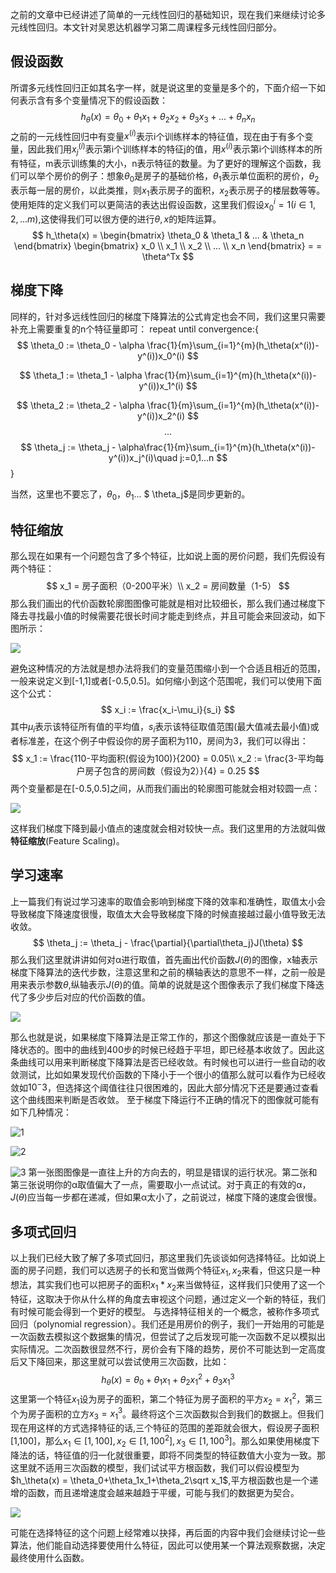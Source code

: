 之前的文章中已经讲述了简单的一元线性回归的基础知识，现在我们来继续讨论多元线性回归。本文针对吴恩达机器学习第二周课程多元线性回归部分。 

## 假设函数
所谓多元线性回归正如其名字一样，就是说这里的变量是多个的，下面介绍一下如何表示含有多个变量情况下的假设函数：
$$
h_\theta(x) = \theta_0+\theta_1x_1+\theta_2x_2+\theta_3x_3+...+\theta_nx_n
$$
之前的一元线性回归中有变量$x^(i)$表示i个训练样本的特征值，现在由于有多个变量，因此我们用$x_j^(i)$表示第i个训练样本的特征j的值，用$x^(i)$表示第i个训练样本的所有特征，m表示训练集的大小，n表示特征的数量。为了更好的理解这个函数，我们可以举个房价的例子：想象$\theta_0$是房子的基础价格，$\theta_1$表示单位面积的房价，$\theta_2$表示每一层的房价，以此类推，则$x_1$表示房子的面积，$x_2$表示房子的楼层数等等。
使用矩阵的定义我们可以更简洁的表达出假设函数，这里我们假设$x_0^i=1(i\in1,2,...m)$,这使得我们可以很方便的进行$\theta,x$的矩阵运算。
$$
h_\theta(x) = \begin{bmatrix} \theta_0 & \theta_1 & ... & \theta_n \end{bmatrix} \begin{bmatrix} x_0 \\ x_1 \\ x_2 \\ ... \\ x_n \end{bmatrix} = = \theta^Tx
$$

## 梯度下降
同样的，针对多远线性回归的梯度下降算法的公式肯定也会不同，我们这里只需要补充上需要重复的n个特征量即可：
repeat until convergence:{
$$
\theta_0 := \theta_0 - \alpha \frac{1}{m}\sum_{i=1}^{m}(h_\theta(x^(i))-y^(i))x_0^(i)
$$

$$
\theta_1 := \theta_1 - \alpha \frac{1}{m}\sum_{i=1}^{m}(h_\theta(x^(i))-y^(i))x_1^(i)
$$

$$
\theta_2 := \theta_2 - \alpha \frac{1}{m}\sum_{i=1}^{m}(h_\theta(x^(i))-y^(i))x_2^(i)
$$
$$
...
$$
$$
\theta_j := \theta_j - \alpha\frac{1}{m}\sum_{i=1}^{m}(h_\theta(x^(i))-y^(i))x_j^(i)\quad j:=0,1...n
$$
}

当然，这里也不要忘了，$\theta_0$，$\theta_1$... $ \theta_j$是同步更新的。

## 特征缩放
那么现在如果有一个问题包含了多个特征，比如说上面的房价问题，我们先假设有两个特征：
$$
x_1 = 房子面积（0-200平米）\\
x_2 = 房间数量（1-5）
$$
那么我们画出的代价函数轮廓图图像可能就是相对比较细长，那么我们通过梯度下降去寻找最小值的时候需要花很长时间才能走到终点，并且可能会来回波动，如下图所示：

![][1]

避免这种情况的方法就是想办法将我们的变量范围缩小到一个合适且相近的范围，一般来说定义到[-1,1]或者[-0.5,0.5]。如何缩小到这个范围呢，我们可以使用下面这个公式：
$$
x_i := \frac{x_i-\mu_i}{s_i}
$$
其中$\mu_i$表示该特征所有值的平均值，$s_i$表示该特征取值范围(最大值减去最小值)或者标准差，在这个例子中假设你的房子面积为110，房间为3，我们可以得出：
$$
x_1 := \frac{110-平均面积(假设为100)}{200} = 0.05\\
x_2 := \frac{3-平均每户房子包含的房间数（假设为2）}{4} = 0.25
$$
两个变量都是在[-0.5,0.5]之间，从而我们画出的轮廓图可能就会相对较圆一点：

![][2]

这样我们梯度下降到最小值点的速度就会相对较快一点。我们这里用的方法就叫做**特征缩放**(Feature Scaling)。

## 学习速率
上一篇我们有说过学习速率的取值会影响到梯度下降的效率和准确性，取值太小会导致梯度下降速度很慢，取值太大会导致梯度下降的时候直接越过最小值导致无法收敛。
$$
\theta_j := \theta_j - \frac{\partial}{\partial\theta_j}J(\theta)
$$
那么我们这里就讲讲如何对α进行取值，首先画出代价函数$J(\theta)$的图像，x轴表示梯度下降算法的迭代步数，注意这里和之前的横轴表达的意思不一样，之前一般是用来表示参数$\theta$,纵轴表示$J(\theta)$的值。简单的说就是这个图像表示了我们梯度下降迭代了多少步后对应的代价函数的值。

![][3]

那么也就是说，如果梯度下降算法是正常工作的，那这个图像就应该是一直处于下降状态的。图中的曲线到400步的时候已经趋于平坦，即已经基本收敛了。因此这条曲线可以用来判断梯度下降算法是否已经收敛。有时候也可以进行一些自动的收敛测试，比如如果发现代价函数的下降小于一个很小的值那么就可以看作为已经收敛如$10^-3$，但选择这个阈值往往只很困难的，因此大部分情况下还是要通过查看这个曲线图来判断是否收敛。
至于梯度下降运行不正确的情况下的图像就可能有如下几种情况：

![1][4]

![2][5]

![3][6]
第一张图图像是一直往上升的方向去的，明显是错误的运行状况。第二张和第三张说明你的α取值偏大了一点，需要取小一点试试。对于真正的有效的α，$J(\theta)$应当每一步都在递减，但如果α太小了，之前说过，梯度下降的速度会很慢。

## 多项式回归
以上我们已经大致了解了多项式回归，那这里我们先谈谈如何选择特征。比如说上面的房子问题，我们可以选房子的长和宽当做两个特征$x_1,x_2$来看，但这只是一种想法，其实我们也可以把房子的面积$x_1*x_2$来当做特征，这样我们只使用了这一个特征，这取决于你从什么样的角度去审视这个问题，通过定义一个新的特征，我们有时候可能会得到一个更好的模型。
与选择特征相关的一个概念，被称作多项式回归（polynomial regression）。我们还是用房价的例子，我们一开始用的可能是一次函数去模拟这个数据集的情况，但尝试了之后发现可能一次函数不足以模拟出实际情况。二次函数很显然不行，房价会有下降的趋势，房价不可能达到一定高度后又下降回来，那这里就可以尝试使用三次函数，比如：
$$
h_\theta(x) = \theta_0+\theta_1x_1+\theta_2x_1^2+\theta_3x_1^3
$$
这里第一个特征$x_1$设为房子的面积，第二个特征为房子面积的平方$x_2 = x_1^2$，第三个为房子面积的立方$x_3 = x_1^3$。最终将这个三次函数拟合到我们的数据上。但我们现在用这样的方式选择特征的话,三个特征的范围的差距就会很大，假设房子面积[1,100]，那么$x_1\in[1,100],x_2\in[1,100^2],x_3\in[1,100^3]$。那么如果使用梯度下降法的话，特征值的归一化就很重要，即将不同类型的特征数值大小变为一致。那这里就不适用三次函数的模型，我们试试平方根函数，我们可以假设模型为$h_\theta(x) = \theta_0+\theta_1x_1+\theta_2\sqrt x_1$,平方根函数也是一个递增的函数，而且递增速度会越来越趋于平缓，可能与我们的数据更为契合。

![][7]

可能在选择特征的这个问题上经常难以抉择，再后面的内容中我们会继续讨论一些算法，他们能自动选择要使用什么特征，因此可以使用某一个算法观察数据，决定最终使用什么函数。

  [1]: http://www.leafw.cn/wp-content/uploads/2018/08/%E5%BE%AE%E4%BF%A1%E6%88%AA%E5%9B%BE_20180808225014.png
  [2]: http://www.leafw.cn/wp-content/uploads/2018/08/%E5%BE%AE%E4%BF%A1%E6%88%AA%E5%9B%BE_20180808230513.png
  [3]: http://www.leafw.cn/wp-content/uploads/2018/08/%E5%BE%AE%E4%BF%A1%E6%88%AA%E5%9B%BE_20180808233154.png
  [4]: http://www.leafw.cn/wp-content/uploads/2018/08/%E5%BE%AE%E4%BF%A1%E6%88%AA%E5%9B%BE_20180808233545.png
  [5]: http://www.leafw.cn/wp-content/uploads/2018/08/%E5%BE%AE%E4%BF%A1%E6%88%AA%E5%9B%BE_20180808233626.png
  [6]: http://www.leafw.cn/wp-content/uploads/2018/08/%E5%BE%AE%E4%BF%A1%E6%88%AA%E5%9B%BE_20180808233618.png
  [7]: http://www.leafw.cn/wp-content/uploads/2018/08/%E5%BE%AE%E4%BF%A1%E6%88%AA%E5%9B%BE_20180809221226.png
